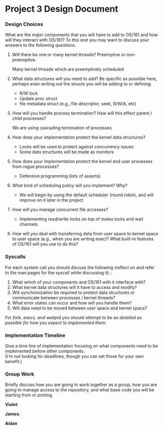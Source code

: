 # Project 3 Design Document

### Design Choices
What are the major components that you will have to add to OS/161 and how will they interact with OS/161?  To this end you may want to discuss your answers to the following questions.

1) Will there be one or many kernel threads?  Preemptive or non-preemptive.

    Many kernel threads which are preemptively scheduled 

1) What data structures will you need to add?  Be specific as possible here, perhaps even writing out the structs you will be adding to or defining.

    - R/W lock
    - Update proc struct
    - file metadata struct (e.g., file descriptor, seek, R/W/A, etc)

1) How will you handle process termination?  How will this effect parent / child processes?

    We are using cascading termination of processes

1) How does your implementation protect the kernel data structures?

    - Locks will be used to protect against concurrency issues
    - Some data structures will be made as monitors

1) How does your implementation protect the kernel and user processes from rogue processes?

    - Defensive programming (lots of asserts)

1) What kind of scheduling policy will you implement?  Why?

    - We will begin by using the default scheduler (round robin), and will improve on it later in the project

1) How will you manage concurrent file accesses? 

    - Implementing read/write locks on top of mutex locks and wait channels

1) How will you deal with transferring data from user space to kernel space to user space (e.g., when you are writing exec)?  What built-in features of OS/161 will you use to do this?

### Syscalls
For each system call you should discuss the following (reflect on and refer to the man pages for the syscall while discussing it) :

1) What which of your components and OS/161 with it interface with?
1) What kernel data structures will it have to access and modify?
1) Will synchronization be required to protect data structures or communicate between processes / kernel threads?
1) What error states can occur and how will you handle them?
1) Will data need to be moved between user space and kernel space?

*For fork, execv, and waitpid you should attempt to be as detailed as possible for how you expect to implemented them.*


### Implementation Timeline
Give a time line of implementation focusing on what components need to be implemented before other components.  
(I'm not looking for deadlines, though you can set those for your own benefit.)

### Group Work
Briefly discuss how you are going to work together as a group, how you are going to manage access to the repository, 
and what base code you will be starting from or porting.

**Violet**:

**James**:

**Aidan**
